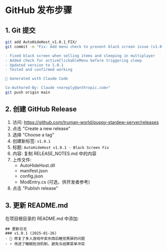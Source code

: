 # GitHub 发布步骤

## 1. Git 提交
```bash
git add AutoHideHost_v1.0.1_FIX/
git commit -m "Fix: Add menu check to prevent black screen issue (v1.0.1)

- Fixed black screen when selling items and sleeping in multiplayer
- Added check for activeClickableMenu before triggering sleep
- Updated version to 1.0.1
- Tested and confirmed working

🤖 Generated with Claude Code

Co-Authored-By: Claude <noreply@anthropic.com>"
git push origin main
```

## 2. 创建 GitHub Release
1. 访问: https://github.com/truman-world/puppy-stardew-server/releases
2. 点击 "Create a new release"
3. 选择 "Choose a tag"
4. 创建新标签: `v1.0.1`
5. 标题: `AutoHideHost v1.0.1 - Black Screen Fix`
6. 内容: 复制 RELEASE_NOTES.md 中的内容
7. 上传文件:
   - AutoHideHost.dll
   - manifest.json
   - config.json
   - ModEntry.cs (可选，供开发者参考)
8. 点击 "Publish release"

## 3. 更新 README.md
在项目根目录的 README.md 中添加:
```
## 更新日志
### v1.0.1 (2025-01-26)
- 🐛 修复了多人游戏中卖东西后睡觉黑屏的问题
- ⚡ 改进了睡眠检测机制，避免与结算菜单冲突
```
